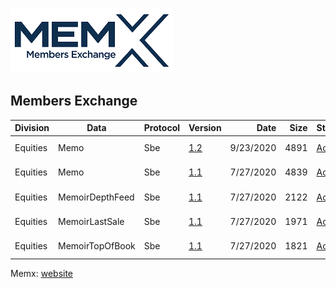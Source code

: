 [![Memx](https://github.com/Open-Markets-Initiative/Directory/blob/master/Images/Memx.png)](https://memx.com)


## Members Exchange

| Division | Data | Protocol | Version | Date | Size | Status | Testing | Specification |
| --- | --- | --- | --- | ---: | ---: | --- | --- | --- |
| Equities | Memo | Sbe | [1.2][Memx.Equities.Memo.Sbe.v1.2.Dissector] | 9/23/2020 | 4891 | [Active][Omi.Glossary.Status] | [Untested][Omi.Glossary.Testing] | [url][Memx.Equities.Memo.Sbe.v1.2.Url] - [pdf][Memx.Equities.Memo.Sbe.v1.2.Pdf] - [xml][Memx.Equities.Memo.Sbe.v1.2.Xml] |
| Equities | Memo | Sbe | [1.1][Memx.Equities.Memo.Sbe.v1.1.Dissector] | 7/27/2020 | 4839 | [Active][Omi.Glossary.Status] | [Untested][Omi.Glossary.Testing] | [url][Memx.Equities.Memo.Sbe.v1.1.Url] - [pdf][Memx.Equities.Memo.Sbe.v1.1.Pdf] - [xml][Memx.Equities.Memo.Sbe.v1.1.Xml] |
| Equities | MemoirDepthFeed | Sbe | [1.1][Memx.Equities.MemoirDepthFeed.Sbe.v1.1.Dissector] | 7/27/2020 | 2122 | [Active][Omi.Glossary.Status] | [Untested][Omi.Glossary.Testing] | [url][Memx.Equities.MemoirDepthFeed.Sbe.v1.1.Url] - [pdf][Memx.Equities.MemoirDepthFeed.Sbe.v1.1.Pdf] - [xml][Memx.Equities.MemoirDepthFeed.Sbe.v1.1.Xml] |
| Equities | MemoirLastSale | Sbe | [1.1][Memx.Equities.MemoirLastSale.Sbe.v1.1.Dissector] | 7/27/2020 | 1971 | [Active][Omi.Glossary.Status] | [Untested][Omi.Glossary.Testing] | [url][Memx.Equities.MemoirLastSale.Sbe.v1.1.Url] - [pdf][Memx.Equities.MemoirLastSale.Sbe.v1.1.Pdf] - [xml][Memx.Equities.MemoirLastSale.Sbe.v1.1.Xml] |
| Equities | MemoirTopOfBook | Sbe | [1.1][Memx.Equities.MemoirTopOfBook.Sbe.v1.1.Dissector] | 7/27/2020 | 1821 | [Active][Omi.Glossary.Status] | [Untested][Omi.Glossary.Testing] | [url][Memx.Equities.MemoirTopOfBook.Sbe.v1.1.Url] - [pdf][Memx.Equities.MemoirTopOfBook.Sbe.v1.1.Pdf] - [xml][Memx.Equities.MemoirTopOfBook.Sbe.v1.1.Xml] |


Memx: [website](https://memx.com "Go to Members Exchange")


[Omi.Glossary.Status]: https://github.com/Open-Markets-Initiative/Directory/blob/master/Glossary/Status.md "Protocol Deployment Status"
[Omi.Glossary.Testing]: https://github.com/Open-Markets-Initiative/Directory/blob/master/Glossary/Testing.md "Protocol Testing Status"

[Memx.Equities.MemoirDepthFeed.Sbe.v1.1.Dissector]: https://github.com/Open-Markets-Initiative/wireshark-lua/blob/master/Memx/Memx.Equities.MemoirDepthFeed.Sbe.v1.1.Script.Dissector.lua "Members Exchange 1.1 Wireshark Dissector"
[Memx.Equities.MemoirDepthFeed.Sbe.v1.1.Url]: https://memxtrading.com/ "Specification url"
[Memx.Equities.MemoirDepthFeed.Sbe.v1.1.Pdf]: https://github.com/Open-Markets-Initiative/Directory/blob/master/Specifications/Memx/Memx.Equities.MemoirDepthFeed.Sbe.v1.1.pdf "Members Exchange 1.1 Pdf"
[Memx.Equities.MemoirDepthFeed.Sbe.v1.1.Xml]: https://github.com/Open-Markets-Initiative/Directory/blob/master/Specifications/Memx/Memx.Equities.MemoirDepthFeed.Sbe.v1.1.xml "Members Exchange 1.1 Xml"
[Memx.Equities.MemoirLastSale.Sbe.v1.1.Dissector]: https://github.com/Open-Markets-Initiative/wireshark-lua/blob/master/Memx/Memx.Equities.MemoirLastSale.Sbe.v1.1.Script.Dissector.lua "Members Exchange 1.1 Wireshark Dissector"
[Memx.Equities.MemoirLastSale.Sbe.v1.1.Url]: https://memxtrading.com/ "Specification url"
[Memx.Equities.MemoirLastSale.Sbe.v1.1.Pdf]: https://github.com/Open-Markets-Initiative/Directory/blob/master/Specifications/Memx/Memx.Equities.MemoirLastSale.Sbe.v1.1.pdf "Members Exchange 1.1 Pdf"
[Memx.Equities.MemoirLastSale.Sbe.v1.1.Xml]: https://github.com/Open-Markets-Initiative/Directory/blob/master/Specifications/Memx/Memx.Equities.MemoirLastSale.Sbe.v1.1.xml "Members Exchange 1.1 Xml"
[Memx.Equities.MemoirTopOfBook.Sbe.v1.1.Dissector]: https://github.com/Open-Markets-Initiative/wireshark-lua/blob/master/Memx/Memx.Equities.MemoirTopOfBook.Sbe.v1.1.Script.Dissector.lua "Members Exchange 1.1 Wireshark Dissector"
[Memx.Equities.MemoirTopOfBook.Sbe.v1.1.Url]: https://memxtrading.com/ "Specification url"
[Memx.Equities.MemoirTopOfBook.Sbe.v1.1.Pdf]: https://github.com/Open-Markets-Initiative/Directory/blob/master/Specifications/Memx/Memx.Equities.MemoirLastSale.Sbe.v1.1.pdf "Members Exchange 1.1 Pdf"
[Memx.Equities.MemoirTopOfBook.Sbe.v1.1.Xml]: https://github.com/Open-Markets-Initiative/Directory/blob/master/Specifications/Memx/Memx.Equities.MemoirTopOfBook.Sbe.v1.1.xml "Members Exchange 1.1 Xml"
[Memx.Equities.Memo.Sbe.v1.1.Dissector]: https://github.com/Open-Markets-Initiative/wireshark-lua/blob/master/Memx/Memx.Equities.Memo.Sbe.v1.1.Script.Dissector.lua "Members Exchange 1.1 Wireshark Dissector"
[Memx.Equities.Memo.Sbe.v1.1.Url]: https://memxtrading.com/ "Specification url"
[Memx.Equities.Memo.Sbe.v1.1.Pdf]: https://github.com/Open-Markets-Initiative/Directory/blob/master/Specifications/Memx/Memx.Equities.Memo.Sbe.v1.1.pdf "Members Exchange 1.1 Pdf"
[Memx.Equities.Memo.Sbe.v1.1.Xml]: https://github.com/Open-Markets-Initiative/Directory/blob/master/Specifications/Memx/Memx.Equities.Memo.Sbe.v1.1.xml "Members Exchange 1.1 Xml"
[Memx.Equities.Memo.Sbe.v1.2.Dissector]: https://github.com/Open-Markets-Initiative/wireshark-lua/blob/master/Memx/Memx.Equities.Memo.Sbe.v1.2.Script.Dissector.lua "Members Exchange 1.2 Wireshark Dissector"
[Memx.Equities.Memo.Sbe.v1.2.Url]: https://memxtrading.com/ "Specification url"
[Memx.Equities.Memo.Sbe.v1.2.Pdf]: https://github.com/Open-Markets-Initiative/Directory/blob/master/Specifications/Memx/Memx.Equities.Memo.Sbe.v1.1.pdf "Members Exchange 1.2 Pdf"
[Memx.Equities.Memo.Sbe.v1.2.Xml]: https://github.com/Open-Markets-Initiative/Directory/blob/master/Specifications/Memx/Memx.Equities.Memo.Sbe.v1.1.xml "Members Exchange 1.2 Xml"
